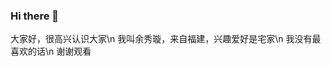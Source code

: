 ### Hi there 👋

<!--
**Yucario/Yucario** is a ✨ _special_ ✨ repository because its `README.md` (this file) appears on your GitHub profile.

Here are some ideas to get you started:

- 🔭 I’m currently working on ...
- 🌱 I’m currently learning ...
- 👯 I’m looking to collaborate on ...
- 🤔 I’m looking for help with ...
- 💬 Ask me about ...
- 📫 How to reach me: ...
- 😄 Pronouns: ...
- ⚡ Fun fact: ...
-->
大家好，很高兴认识大家\n
我叫余秀璇，来自福建，兴趣爱好是宅家\n
我没有最喜欢的话\n
谢谢观看
